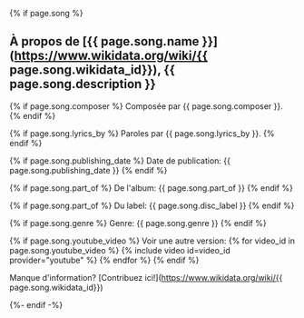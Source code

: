 {% if page.song %}

## À propos de [{{ page.song.name }}](https://www.wikidata.org/wiki/{{ page.song.wikidata_id}}), {{ page.song.description }}

{% if page.song.composer %}
  Composée par {{ page.song.composer }}.
{% endif %}

{% if page.song.lyrics_by %}
  Paroles par {{ page.song.lyrics_by }}.
{% endif %}

{% if page.song.publishing_date %}
  Date de publication: {{ page.song.publishing_date }}
{% endif %}

{% if page.song.part_of %}
  De l'album: {{ page.song.part_of }}
{% endif %}

{% if page.song.part_of %}
  Du label: {{ page.song.disc_label }}
{% endif %}

{% if page.song.genre %}
  Genre: {{ page.song.genre }}
{% endif %}

{% if page.song.youtube_video %}
  Voir une autre version:
  {% for video_id in page.song.youtube_video %}
    {% include video id=video_id provider="youtube" %}
  {% endfor %}
{% endif %}


Manque d'information? [Contribuez ici!](https://www.wikidata.org/wiki/{{ page.song.wikidata_id}})

{%- endif -%}
